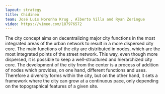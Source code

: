 ```yaml
---
layout: strategy
title: Chidineo
team: José Luís Noronha Krug , Alberto Villa and Ryan Zeringue
video: https://vimeo.com/187976572
---
```


The city concept aims on decentralizing major city functions in the most integrated areas of the urban network to result in a more dispersed city core. The main functions of the city are distributed in nodes, which are the most integrated points of the street network. This way, even though more dispersed, it is possible to keep a well-structured and hierarchized city core. The development of the city from the center is a process of addition of nodes which provides, on one hand, different functions and uses. Therefore a diversity forms within the city, but on the other hand, it sets a framework where the city can grow at a continuous pace, only depending on the topographical features of a given site.